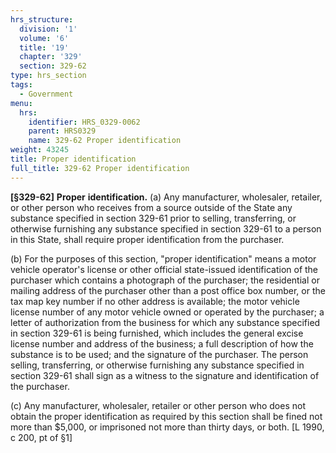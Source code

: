 ```yaml
---
hrs_structure:
  division: '1'
  volume: '6'
  title: '19'
  chapter: '329'
  section: 329-62
type: hrs_section
tags:
  - Government
menu:
  hrs:
    identifier: HRS_0329-0062
    parent: HRS0329
    name: 329-62 Proper identification
weight: 43245
title: Proper identification
full_title: 329-62 Proper identification
---
```

**[§329-62]** **Proper** **identification.** (a) Any manufacturer, wholesaler, retailer, or other person who receives from a source outside of the State any substance specified in section 329-61 prior to selling, transferring, or otherwise furnishing any substance specified in section 329-61 to a person in this State, shall require proper identification from the purchaser.

(b) For the purposes of this section, "proper identification" means a motor vehicle operator's license or other official state-issued identification of the purchaser which contains a photograph of the purchaser; the residential or mailing address of the purchaser other than a post office box number, or the tax map key number if no other address is available; the motor vehicle license number of any motor vehicle owned or operated by the purchaser; a letter of authorization from the business for which any substance specified in section 329-61 is being furnished, which includes the general excise license number and address of the business; a full description of how the substance is to be used; and the signature of the purchaser. The person selling, transferring, or otherwise furnishing any substance specified in section 329-61 shall sign as a witness to the signature and identification of the purchaser.

(c) Any manufacturer, wholesaler, retailer or other person who does not obtain the proper identification as required by this section shall be fined not more than $5,000, or imprisoned not more than thirty days, or both. [L 1990, c 200, pt of §1]
